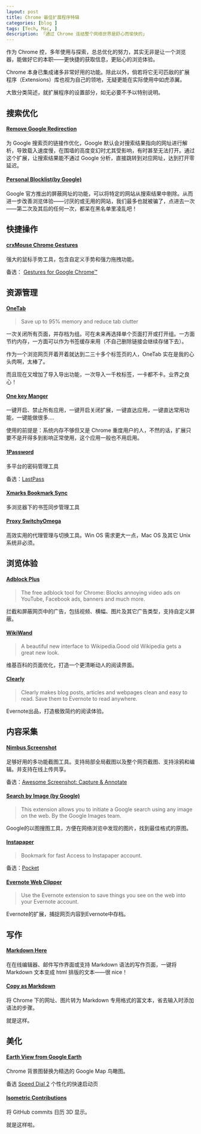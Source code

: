 ```yaml
---
layout: post  
title: Chrome 最佳扩展程序特辑  
categories: [blog ]  
tags: [Tech, Mac, ]  
description: 「通过 Chrome 连结整个网络世界是舒心而愉快的」   
---
```


作为 Chrome 控，多年使用与探索，总总优化的努力，其实无非是让一个浏览器，能做好它的本职——更快捷的获取信息，更贴心的浏览体验。

Chrome 本身已集成诸多非常好用的功能。除此以外，倘若将它无可匹敌的扩展程序（Extensions）库也视为自己的领地，无疑更能在实际使用中如虎添翼。

大致分类简述，就扩展程序的设置部分，如无必要不予以特别说明。

## 搜索优化

#### [Remove Google Redirection](https://chrome.google.com/webstore/detail/dnhjklgpiifbofihffldllbcopkinlod)  

为 Google 搜索页的链接作优化，Google 默认会对搜索结果指向的网址进行解析，导致载入速度慢，在围墙的高度变幻时尤其受影响，有时甚至无法打开。通过这个扩展，让搜索结果能不通过 Google 分析，直接跳转到对应网址，达到打开零延迟。

#### [Personal Blocklist(by Google)](https://chrome.google.com/webstore/detail/nolijncfnkgaikbjbdaogikpmpbdcdef) 

Google 官方推出的屏蔽网址的功能，可以将特定的网站从搜索结果中剔除。从而进一步改善浏览体验——讨厌的或无用的网站，我们最多也就被骗了，点进去一次——第二次及其后的任何一次，都呆在黑名单里凌乱吧！


## 快捷操作

#### [crxMouse Chrome Gestures](https://chrome.google.com/webstore/detail/jlgkpaicikihijadgifklkbpdajbkhjo)

强大的鼠标手势工具，包含自定义手势和强力拖拽功能。

备选： [Gestures for Google Chrome™](https://chrome.google.com/webstore/detail/gestures-for-google-chrom/jpkfjicglakibpenojifdiepckckakgk)



## 资源管理

#### [OneTab](https://chrome.google.com/webstore/detail/onetab/chphlpgkkbolifaimnlloiipkdnihall) 

> Save up to 95% memory and reduce tab clutter

一次关闭所有页面，并存档为组。可在未来再选择单个页面打开或打开组。一方面节约内存，一方面可以作为书签缓存来用（不自己删除链接会继续存储下去）。

作为一个浏览网页开着开着就达到二三十多个标签页的人，OneTab 实在是我的心头肉啊，太棒了。

而且现在又增加了导入导出功能，一次导入一千枚标签，一卡都不卡。业界之良心！


#### [One key Manger](https://chrome.google.com/webstore/detail/%E4%B8%80%E9%94%AE%E7%AE%A1%E7%90%86/kfjmkgngkgpgjdoealkmmajmmhpnffoj)
 
一键开启、禁止所有应用，一键开启关闭扩展，一键直达应用，一键直达常用功能，一键能做很多....

使用的前提是：系统内存不够但又是 Chrome 重度用户的人，不然的话，扩展只要不是开得多到影响正常使用，这个应用一般也不用启用。


#### [1Password](https://chrome.google.com/webstore/detail/1password-password-manage/aomjjhallfgjeglblehebfpbcfeobpgk?hl)

多平台的密码管理工具

备选：[LastPass](https://chrome.google.com/webstore/detail/lastpass-free-password-ma/hdokiejnpimakedhajhdlcegeplioahd?hl)

#### [Xmarks Bookmark Sync](https://chrome.google.com/webstore/detail/xmarks-bookmark-sync/ajpgkpeckebdhofmmjfgcjjiiejpodla)

多浏览器下的书签同步管理工具

#### [Proxy SwitchyOmega](https://chrome.google.com/webstore/detail/proxy-switchyomega/padekgcemlokbadohgkifijomclgjgif)

高效实用的代理管理与切换工具。Win OS 需求更大一点，Mac OS 及其它 Unix 系统非必须。

## 浏览体验

#### [Adblock Plus](https://chrome.google.com/webstore/detail/adblock-plus/cfhdojbkjhnklbpkdaibdccddilifddb)

> The free adblock tool for Chrome: Blocks annoying video ads on YouTube, Facebook ads, banners and much more.

拦截和屏蔽网页中的广告，包括视频、横幅、图片及其它广告类型，支持自定义屏蔽。

#### [WikiWand](https://chrome.google.com/webstore/detail/wikiwand-wikipedia-modern/emffkefkbkpkgpdeeooapgaicgmcbolj)

> A beautiful new interface to Wikipedia.Good old Wikipedia gets a great new look.

维基百科的页面优化，打造一个更清晰动人的阅读界面。
 

#### [Clearly](https://chrome.google.com/webstore/detail/clearly/iooicodkiihhpojmmeghjclgihfjdjhj)  

> Clearly makes blog posts, articles and webpages clean and easy to read. Save them to Evernote to read anywhere.

Evernote出品，打造极致简约的阅读体验。




## 内容采集

#### [Nimbus Screenshot](https://chrome.google.com/webstore/detail/bpconcjcammlapcogcnnelfmaeghhagj)

足够好用的多功能截图工具。支持局部全局截图以及整个网页截图、支持涂鸦和编辑。并支持在线上传共享。

备选：[Awesome Screenshot: Capture & Annotate](https://chrome.google.com/webstore/detail/awesome-screenshot-screen/nlipoenfbbikpbjkfpfillcgkoblgpmj?hl=en)

#### [Search by Image (by Google)](https://chrome.google.com/webstore/detail/search-by-image-by-google/dajedkncpodkggklbegccjpmnglmnflm) 

> This extension allows you to initiate a Google search using any image on the web. By the Google Images team.

Google的以图搜图工具，方便在网络浏览中发现的图片，找到最佳格式的原图。

#### [Instapaper](https://chrome.google.com/webstore/detail/instapaper/pjalnmnmioafeenidfbjkghaglaenjbp)

> Bookmark for fast Access to Instapaper account.

备选：[Pocket](https://chrome.google.com/webstore/detail/save-to-pocket/niloccemoadcdkdjlinkgdfekeahmflj)


#### [Evernote Web Clipper](https://chrome.google.com/webstore/detail/evernote-web-clipper/pioclpoplcdbaefihamjohnefbikjilc)

> Use the Evernote extension to save things you see on the web into your Evernote account.

Evernote的扩展，捕捉网页内容到Evernote中存档。

## 写作

#### [Markdown Here](https://chrome.google.com/webstore/detail/elifhakcjgalahccnjkneoccemfahfoa)

在在线编辑器、邮件写作界面或支持 Markdown 语法的写作页面，一键将 Markdown 文本变成 html  排版的文本——很 nice！

#### [Copy as Markdown](https://chrome.google.com/webstore/detail/fkeaekngjflipcockcnpobkpbbfbhmdn)

将 Chrome 下的网址、图片转为 Markdown 专用格式的富文本，省去输入时添加语法的步骤。

就是这样。


## 美化

#### [Earth View from Google Earth](https://chrome.google.com/webstore/detail/earth-view-from-google-ea/bhloflhklmhfpedakmangadcdofhnnoh)

Chrome 背景图替换为精选的 Google Map 鸟瞰图。

备选 [Speed Dial 2](https://speeddial2.com/) 个性化的快速启动页

#### [Isometric Contributions](https://chrome.google.com/webstore/detail/isometric-contributions/mjoedlfflcchnleknnceiplgaeoegien)

将 GitHub commits 日历 3D 显示。

就是这样啦。